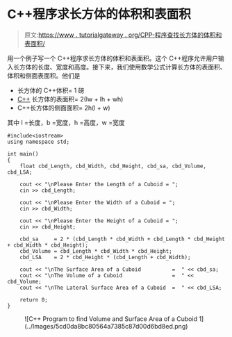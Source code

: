 # C++程序求长方体的体积和表面积

> 原文:[https://www . tutorialgateway . org/CPP-程序查找长方体的体积和表面积/](https://www.tutorialgateway.org/cpp-program-to-find-volume-and-surface-area-of-a-cuboid/)

用一个例子写一个 C++程序求长方体的体积和表面积。这个 C++程序允许用户输入长方体的长度、宽度和高度。接下来，我们使用数学公式计算长方体的表面积、体积和侧面表面积。他们是

*   长方体的 C++体积= 1 磅
*   [C++](https://www.tutorialgateway.org/cpp-programs/) 长方体的表面积= 2(lw + lh + wh)
*   C++长方体的侧面面积= 2h(l + w)

其中 l =长度，b =宽度，h =高度，w =宽度

```
#include<iostream>
using namespace std;

int main()
{
	float cbd_Length, cbd_Width, cbd_Height, cbd_sa, cbd_Volume, cbd_LSA;

	cout << "\nPlease Enter the Length of a Cuboid = ";
	cin >> cbd_Length;

	cout << "\nPlease Enter the Width of a Cuboid = ";
	cin >> cbd_Width;

	cout << "\nPlease Enter the Height of a Cuboid = ";
	cin >> cbd_Height;

	cbd_sa     = 2 * (cbd_Length * cbd_Width + cbd_Length * cbd_Height + cbd_Width * cbd_Height);
	cbd_Volume = cbd_Length * cbd_Width * cbd_Height;
	cbd_LSA    = 2 * cbd_Height * (cbd_Length + cbd_Width);

	cout << "\nThe Surface Area of a Cuboid          =  " << cbd_sa;
	cout << "\nThe Volume of a Cuboid                =  " << cbd_Volume;
	cout << "\nThe Lateral Surface Area of a Cuboid  =  " << cbd_LSA;

 	return 0;
}
```

<figure class="wp-block-image size-large">![C++ Program to find Volume and Surface Area of a Cuboid 1](../Images/5cd0da8bc80564a7385c87d00d6bd8ed.png)</figure>